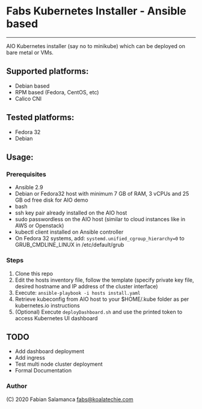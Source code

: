 # Fabs Kubernetes Installer - Ansible based
--------------------

AIO Kubernetes installer (say no to minikube) which can be deployed on bare metal or VMs. 

## Supported platforms:

* Debian based
* RPM based (Fedora, CentOS, etc)
* Calico CNI

## Tested platforms:

* Fedora 32
* Debian 

## Usage:

### Prerequisites

* Ansible 2.9
* Debian or Fedora32 host with minimum 7 GB of RAM, 3 vCPUs and 25 GB od free disk for AIO demo
* bash
* ssh key pair already installed on the AIO host
* sudo passwordless on the AIO host (similar to cloud instances like in AWS or Openstack)
* kubectl client installed on Ansible controller
* On Fedora 32 systems, add: `systemd.unified_cgroup_hierarchy=0` to GRUB_CMDLINE_LINUX in /etc/default/grub

### Steps

1. Clone this repo
2. Edit the hosts inventory file, follow the template (specify private key file, desired hostname and IP address of the cluster interface)
3. Execute: `ansible-playbook -i hosts install.yaml`
4. Retrieve kubeconfig from AIO host to your $HOME/.kube folder as per kubernetes.io instructions
5. (Optional) Execute `deployDashboard.sh` and use the printed token to access Kubernetes UI dashboard

## TODO

* Add dashboard deployment
* Add ingress
* Test multi node cluster deployment
* Formal Documentation

### Author

(C) 2020 Fabian Salamanca <fabs@koalatechie.com>

